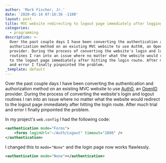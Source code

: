 ```yaml
---
author: 'Mark Fischer, Jr.'
date: '2020-01-14 07:16:36 -1100'
layout: post
title: MVC website redirecting to logout page immediately after logging in
categories:
  - programming
description: >-
  Over the past couple days I have been converting the authentication and
  authorization method on an existing MVC website to use Auth0, an OpenID
  provider. During the process of converting the website's login and logout
  routines I ran into an issue where no matter what the website would redirect
  to the logout page immediately after hitting the login route. After much trial
  and error I finally pinpointed the problem.
_template: default
---
```







Over the past couple days I have been converting the authentication and authorization method on an existing MVC website to use [Auth0](https://auth0.com/), an [OpenID](https://openid.net/) provider. During the process of converting the website's login and logout routines I ran into an issue where no matter what the website would redirect to the logout page immediately after hitting the login route. After much trial and error I finally pinpointed the problem.

In my project's `web.config` I had the following code:

```xml
<authentication mode="Forms">
	<forms loginUrl="~/Auth/Logout" timeout="2880" />
</authentication>
```

I changed this to `mode="None"` and the login page now works flawlessly.

```xml
<authentication mode="None"></authentication>
```
